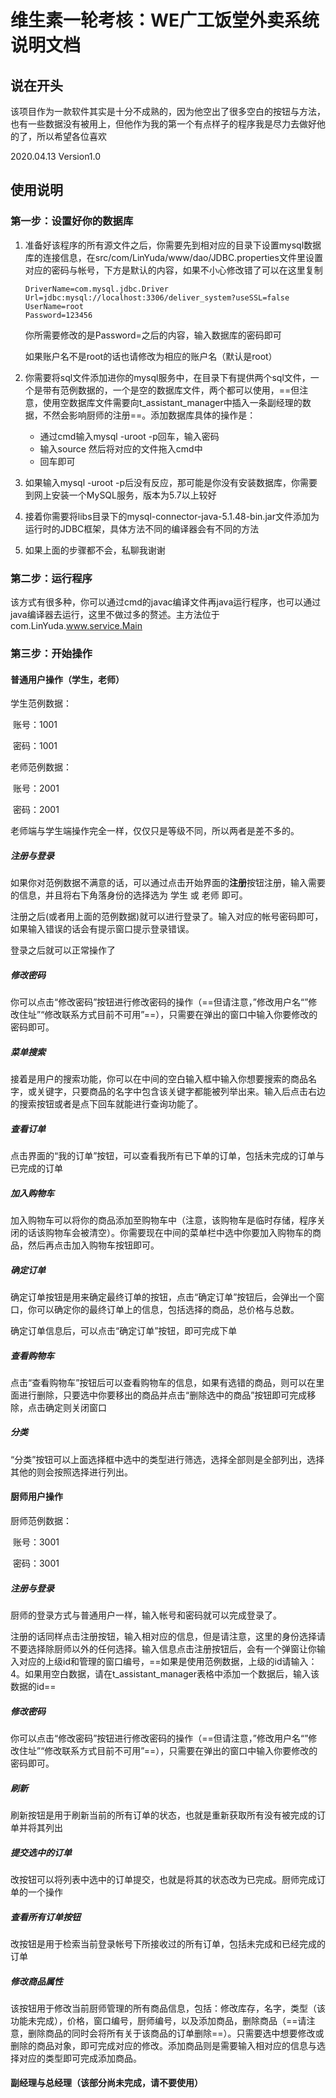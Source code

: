 # 维生素一轮考核：WE广工饭堂外卖系统 说明文档

## 说在开头

该项目作为一款软件其实是十分不成熟的，因为他空出了很多空白的按钮与方法，也有一些数据没有被用上，但他作为我的第一个有点样子的程序我是尽力去做好他的了，所以希望各位喜欢

2020.04.13    Version1.0

## 使用说明

### 第一步：设置好你的数据库

1.  准备好该程序的所有源文件之后，你需要先到相对应的目录下设置mysql数据库的连接信息，在src/com/LinYuda/www/dao/JDBC.properties文件里设置对应的密码与帐号，下方是默认的内容，如果不小心修改错了可以在这里复制

    ~~~
    DriverName=com.mysql.jdbc.Driver
    Url=jdbc:mysql://localhost:3306/deliver_system?useSSL=false
    UserName=root
    Password=123456
    ~~~

    你所需要修改的是Password=之后的内容，输入数据库的密码即可

    如果账户名不是root的话也请修改为相应的账户名（默认是root）

2.  你需要将sql文件添加进你的mysql服务中，在目录下有提供两个sql文件，一个是带有范例数据的，一个是空的数据库文件，两个都可以使用，==但注意，使用空数据库文件需要向t_assistant_manager中插入一条副经理的数据，不然会影响厨师的注册==。添加数据库具体的操作是：
    
    +   通过cmd输入mysql -uroot -p回车，输入密码
    +   输入source 然后将对应的文件拖入cmd中
    +   回车即可
    
3.  如果输入mysql -uroot -p后没有反应，那可能是你没有安装数据库，你需要到网上安装一个MySQL服务，版本为5.7以上较好

4.  接着你需要将libs目录下的mysql-connector-java-5.1.48-bin.jar文件添加为运行时的JDBC框架，具体方法不同的编译器会有不同的方法

5.  如果上面的步骤都不会，私聊我谢谢

### 第二步：运行程序

该方式有很多种，你可以通过cmd的javac编译文件再java运行程序，也可以通过java编译器去运行，这里不做过多的赘述。主方法位于com.LinYuda.www.service.Main



### 第三步：开始操作



#### 普通用户操作（学生，老师）

学生范例数据：

​	账号：1001

​	密码：1001

老师范例数据：

​	账号：2001

​	密码：2001

老师端与学生端操作完全一样，仅仅只是等级不同，所以两者是差不多的。



##### 注册与登录

如果你对范例数据不满意的话，可以通过点击开始界面的**注册**按钮注册，输入需要的信息，并且将右下角落身份的选择选为 学生 或 老师 即可。

注册之后(或者用上面的范例数据)就可以进行登录了。输入对应的帐号密码即可，如果输入错误的话会有提示窗口提示登录错误。

登录之后就可以正常操作了



##### 修改密码

你可以点击“修改密码”按钮进行修改密码的操作（==但请注意，”修改用户名“”修改住址”“修改联系方式目前不可用”==），只需要在弹出的窗口中输入你要修改的密码即可。



##### 菜单搜索

接着是用户的搜索功能，你可以在中间的空白输入框中输入你想要搜索的商品名字，或关键字，只要商品的名字中包含该关键字都能被列举出来。输入后点击右边的搜索按钮或者是点下回车就能进行查询功能了。



##### 查看订单

点击界面的“我的订单”按钮，可以查看我所有已下单的订单，包括未完成的订单与已完成的订单



##### 加入购物车

加入购物车可以将你的商品添加至购物车中（注意，该购物车是临时存储，程序关闭的话该购物车会被清空）。你需要现在中间的菜单栏中选中你要加入购物车的商品，然后再点击加入购物车按钮即可。



##### 确定订单

确定订单按钮是用来确定最终订单的按钮，点击“确定订单”按钮后，会弹出一个窗口，你可以确定你的最终订单上的信息，包括选择的商品，总价格与总数。

确定订单信息后，可以点击“确定订单”按钮，即可完成下单



##### 查看购物车

点击“查看购物车”按钮后可以查看购物车的信息，如果有选错的商品，则可以在里面进行删除，只要选中你要移出的商品并点击“删除选中的商品”按钮即可完成移除，点击确定则关闭窗口



##### 分类

“分类”按钮可以上面选择框中选中的类型进行筛选，选择全部则是全部列出，选择其他的则会按照选择进行列出。



#### 厨师用户操作

厨师范例数据：

​	账号：3001

​	密码：3001



##### 注册与登录

厨师的登录方式与普通用户一样，输入帐号和密码就可以完成登录了。

注册的话同样点击注册按钮，输入相对应的信息，但是请注意，这里的身份选择请不要选择除厨师以外的任何选择。输入信息点击注册按钮后，会有一个弹窗让你输入对应的上级id和管理的窗口编号，==如果是使用范例数据，上级的id请输入：4。如果用空白数据，请在t_assistant_manager表格中添加一个数据后，输入该数据的id==



##### 修改密码

你可以点击“修改密码”按钮进行修改密码的操作（==但请注意，”修改用户名“”修改住址”“修改联系方式目前不可用”==），只需要在弹出的窗口中输入你要修改的密码即可。



##### 刷新

刷新按钮是用于刷新当前的所有订单的状态，也就是重新获取所有没有被完成的订单并将其列出



##### 提交选中的订单

改按钮可以将列表中选中的订单提交，也就是将其的状态改为已完成。厨师完成订单的一个操作



##### 查看所有订单按钮

改按钮是用于检索当前登录帐号下所接收过的所有订单，包括未完成和已经完成的订单



##### 修改商品属性

该按钮用于修改当前厨师管理的所有商品信息，包括：修改库存，名字，类型（该功能未完成），价格，窗口编号，厨师编号，以及添加商品，删除商品（==请注意，删除商品的同时会将所有关于该商品的订单删除==）。只需要选中想要修改或删除的商品对象，即可完成对应的修改。添加商品则是需要输入相对应的信息与选择对应的类型即可完成添加商品。





#### 副经理与总经理（该部分尚未完成，请不要使用）



